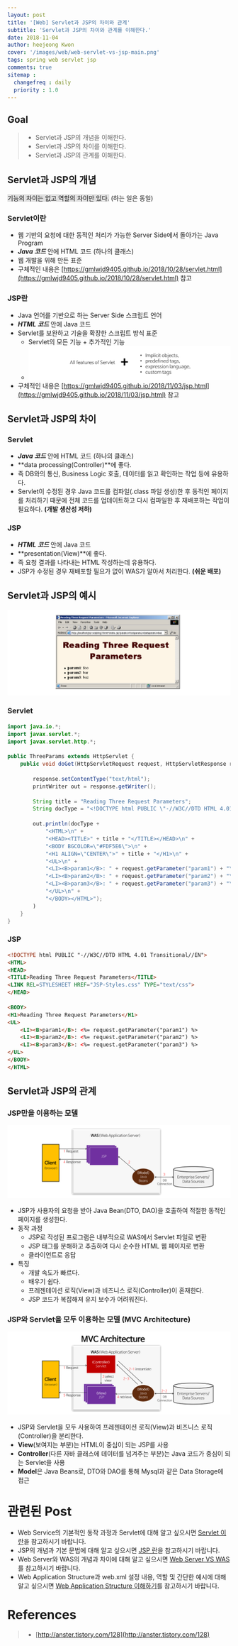 ```yaml
---
layout: post
title: '[Web] Servlet과 JSP의 차이와 관계'
subtitle: 'Servlet과 JSP의 차이와 관계를 이해한다.'
date: 2018-11-04
author: heejeong Kwon
cover: '/images/web/web-servlet-vs-jsp-main.png'
tags: spring web servlet jsp
comments: true
sitemap :
  changefreq : daily
  priority : 1.0
---
```



## Goal
> - Servlet과 JSP의 개념을 이해한다.
> - Servlet과 JSP의 차이를 이해한다.
> - Servlet과 JSP의 관계를 이해한다.


## Servlet과 JSP의 개념
<span style="background-color: #e1e1e1">기능의 차이는 없고 역할의 차이만 있다.</span> (하는 일은 동일)

### Servlet이란
* 웹 기반의 요청에 대한 동적인 처리가 가능한 Server Side에서 돌아가는 Java Program 
* ***Java 코드*** 안에 HTML 코드 (하나의 클래스)
* 웹 개발을 위해 만든 표준
* 구체적인 내용은 [https://gmlwjd9405.github.io/2018/10/28/servlet.html](https://gmlwjd9405.github.io/2018/10/28/servlet.html) 참고

### JSP란
* Java 언어를 기반으로 하는 Server Side 스크립트 언어
* ***HTML 코드*** 안에 Java 코드 
* Servlet를 보완하고 기술을 확장한 스크립트 방식 표준
    * Servlet의 모든 기능 + 추가적인 기능
    * ![](/images/web/jsp-definition.png)
* 구체적인 내용은 [https://gmlwjd9405.github.io/2018/11/03/jsp.html](https://gmlwjd9405.github.io/2018/11/03/jsp.html) 참고

## Servlet과 JSP의 차이
### Servlet
* ***Java 코드*** 안에 HTML 코드 (하나의 클래스)
* **data processing(Controller)**에 좋다.
* 즉 DB와의 통신, Business Logic 호출, 데이터를 읽고 확인하는 작업 등에 유용하다.
* Servlet이 수정된 경우 Java 코드를 컴파일(.class 파일 생성)한 후 동적인 페이지를 처리하기 때문에 전체 코드를 업데이트하고 다시 컴파일한 후 재배포하는 작업이 필요하다. **(개발 생산성 저하)**

### JSP
* ***HTML 코드*** 안에 Java 코드 
* **presentation(View)**에 좋다. 
* 즉 요청 결과를 나타내는 HTML 작성하는데 유용하다.
* JSP가 수정된 경우 재배포할 필요가 없이 WAS가 알아서 처리한다. **(쉬운 배포)**

<!-- 쉬운 관리
    * Presentation Logic(View)과 Business Logic의 분리 -->

## Servlet과 JSP의 예시 
![](/images/web/servlet-jsp-result.png)
### Servlet
```java
import java.io.*;
import javax.servlet.*;
import javax.servlet.http.*;

public ThreeParams extends HttpServlet {
    public void doGet(HttpServletRequest request, HttpServletResponse response) throws ServletException, IOException {
        
        response.setContentType("text/html");
        printWriter out = response.getWriter();
        
        String title = "Reading Three Request Parameters";
        String docType = "<!DOCTYPE html PUBLIC \"-//W3C//DTD HTML 4.01 Transitional//EN\">\n";
        
        out.println(docType + 
            "<HTML>\n" +
            "<HEAD><TITLE>" + title + "</TITLE></HEAD>\n" +
            "<BODY BGCOLOR=\"#FDF5E6\">\n" +  
            "<H1 ALIGN=\"CENTER\">" + title + "</H1>\n" + 
            "<UL>\n" + 
            "<LI><B>param1</B>: " + request.getParameter("param1") + "\n" +
            "<LI><B>param2</B>: " + request.getParameter("param2") + "\n" +
            "<LI><B>param3</B>: " + request.getParameter("param3") + "\n" +
            "</UL>\n" +
            "</BODY></HTML>");
        )
    }
}
```

### JSP
```html
<!DOCTYPE html PUBLIC "-//W3C//DTD HTML 4.01 Transitional//EN">
<HTML>
<HEAD>
<TITLE>Reading Three Request Parameters</TITLE>
<LINK REL=STYLESHEET HREF="JSP-Styles.css" TYPE="text/css">
</HEAD>

<BODY>
<H1>Reading Three Request Parameters</H1>
<UL>
    <LI><B>param1</B>: <%= request.getParameter("param1") %>
    <LI><B>param2</B>: <%= request.getParameter("param2") %>
    <LI><B>param3</B>: <%= request.getParameter("param3") %>
</UL>
</BODY>
</HTML>
```

## Servlet과 JSP의 관계
### JSP만을 이용하는 모델
![](/images/web/servlet-jsp-model1.png)
* JSP가 사용자의 요청을 받아 Java Bean(DTO, DAO)을 호출하여 적절한 동적인 페이지를 생성한다.
* 동작 과정
    * JSP로 작성된 프로그램은 내부적으로 WAS에서 Servlet 파일로 변환
    * JSP 태그를 분해하고 추출하여 다시 순수한 HTML 웹 페이지로 변환 
    * 클라이언트로 응답
* 특징 
    * 개발 속도가 빠르다.
    * 배우기 쉽다.
    * 프레젠테이션 로직(View)과 비즈니스 로직(Controller)이 혼재한다.
    * JSP 코드가 복잡해져 유지 보수가 어려워진다.

### JSP와 Servlet을 모두 이용하는 모델 (MVC Architecture)
![](/images/web/servlet-jsp-model2.png)
* JSP와 Servlet을 모두 사용하여 프레젠테이션 로직(View)과 비즈니스 로직(Controller)을 분리한다.
* **View**(보여지는 부분)는 HTML이 중심이 되는 JSP를 사용
* **Controller**(다른 자바 클래스에 데이터를 넘겨주는 부분)는 Java 코드가 중심이 되는 Servlet을 사용
* **Model**은 Java Beans로, DTO와 DAO를 통해 Mysql과 같은 Data Storage에 접근
<!-- * 구체적인 MVC 패턴은 []() 참고 -->

# 관련된 Post
* Web Service의 기본적인 동작 과정과 Servlet에 대해 알고 싶으시면 [Servlet 이란](https://gmlwjd9405.github.io/2018/10/28/servlet.html)을 참고하시기 바랍니다.
* JSP의 개념과 기본 문법에 대해 알고 싶으시면 [JSP 란](https://gmlwjd9405.github.io/2018/11/03/jsp.html)을 참고하시기 바랍니다.
* Web Server와 WAS의 개념과 차이에 대해 알고 싶으시면 [Web Server VS WAS](https://gmlwjd9405.github.io/2018/10/27/webserver-vs-was.html)를 참고하시기 바랍니다.
* Web Application Structure과 web.xml 설정 내용, 역할 및 간단한 예시에 대해 알고 싶으시면 [Web Application Structure 이해하기](https://gmlwjd9405.github.io/2018/10/29/web-application-structure.html)를 참고하시기 바랍니다.


# References
> - [http://anster.tistory.com/128](http://anster.tistory.com/128)